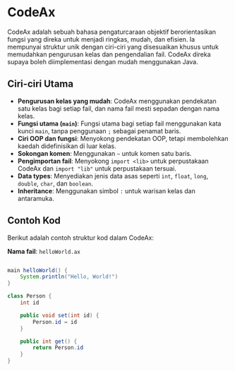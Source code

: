 # CodeAx

CodeAx adalah sebuah bahasa pengaturcaraan objektif berorientasikan fungsi yang direka untuk menjadi ringkas, mudah, dan efisien. Ia mempunyai struktur unik dengan ciri-ciri yang disesuaikan khusus untuk memudahkan pengurusan kelas dan pengendalian fail. CodeAx direka supaya boleh diimplementasi dengan mudah menggunakan Java.

## Ciri-ciri Utama
- **Pengurusan kelas yang mudah**: CodeAx menggunakan pendekatan satu kelas bagi setiap fail, dan nama fail mesti sepadan dengan nama kelas.
- **Fungsi utama (`main`)**: Fungsi utama bagi setiap fail menggunakan kata kunci `main`, tanpa penggunaan `;` sebagai penamat baris.
- **Ciri OOP dan fungsi**: Menyokong pendekatan OOP, tetapi membolehkan kaedah didefinisikan di luar kelas.
- **Sokongan komen**: Menggunakan `~` untuk komen satu baris.
- **Pengimportan fail**: Menyokong `import <lib>` untuk perpustakaan CodeAx dan `import "lib"` untuk perpustakaan tersuai.
- **Data types**: Menyediakan jenis data asas seperti `int`, `float`, `long`, `double`, `char`, dan `boolean`.
- **Inheritance**: Menggunakan simbol `:` untuk warisan kelas dan antaramuka.

## Contoh Kod

Berikut adalah contoh struktur kod dalam CodeAx:

**Nama fail**: `helloWorld.ax`

```java

main helloWorld() {
    System.println("Hello, World!")
}

class Person {
    int id

    public void set(int id) {
        Person.id = id
    }

    public int get() {
        return Person.id
    }
}

